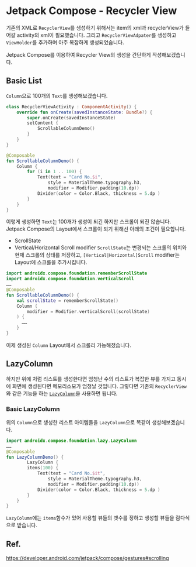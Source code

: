 # Jetpack Compose - Recycler View
기존의 XML로 `RecyclerView`를 생성하기 위해서는 item의 xml과 recyclerView가 들어갈 activity의 xml이 필요했습니다. 그리고 `RecyclerViewAdpater`를 생성하고 `ViewHolder`를 추가하며 아주 복잡하게 생성되었습니다. 

Jetpack Compose를 이용하여 Recycler View의 생성을 간단하게 작성해보겠습니다. 

## Basic List
`Column`으로 100개의 `Text`를 생성해보겠습니다.
```kotlin 
class RecyclerViewActivity : ComponentActivity() {
    override fun onCreate(savedInstanceState: Bundle?) {
        super.onCreate(savedInstanceState)
        setContent {
            ScrollableColumnDemo()
        }
    }
}

@Composable
fun ScrollableColumnDemo() {
    Column {
        for (i in 1 .. 100) {
            Text(text = "Card No.$i",
                style = MaterialTheme.typography.h3,
                modifier = Modifier.padding(10.dp))
            Divider(color = Color.Black, thickness = 5.dp )
        }
    }
}
```

이렇게 생성하면 `Text`는 100개가 생성이 되긴 하지만 스크롤이 되진 않습니다. 
Jetpack Compose의 Layout에서 스크롤이 되기 위해선 아래의 조건이 필요합니다. 
- ScrollState
- Vertical/Horizontal Scroll modifier
`ScrollState`는 변경되는 스크롤의 위치와 현재 스크롤의 상태를 저장하고, `[Vertical|Horizontal]Scroll` modifier는 Layout에 스크롤을 추가시킵니다. 

```kotlin
import androidx.compose.foundation.rememberScrollState
import androidx.compose.foundation.verticalScroll
……
@Composable
fun ScrollableColumnDemo() {
    val scrollState = rememberScrollState()
    Column (
        modifier = Modifier.verticalScroll(scrollState)
    ) {
      ……
    }
}
```
이제 생성된 `Column` Layout에서 스크롤리 가능해졌습니다. 

## LazyColumn
하지만 위에 처럼 리스트를 생성한다면 엄청난 수의 리스트가 복잡한 뷰를 가지고 동시에 화면에 생성된다면 메모리소모가 엄청날 것입니다. 
그렇다면 기존의 `RecyclerView`와 같은 기능을 하는 [`LazyColumn`](https://developer.android.com/jetpack/compose/lists#lazy)을 사용하면 됩니다. 


### Basic LazyColumn
위의 `Column`으로 생성한 리스트 아이템들을 `LazyColumn`으로 똑같이 생성해보겠습니다. 
```kotlin 
import androidx.compose.foundation.lazy.LazyColumn
……
@Composable
fun LazyColumnDemo() {
        LazyColumn {
        items(100) { 
            Text(text = "Card No.$it",
                style = MaterialTheme.typography.h3,
                modifier = Modifier.padding(10.dp))
            Divider(color = Color.Black, thickness = 5.dp )
        }
    }
}
```
`LazyColumn`에는 `items`함수가 있어 사용할 뷰들의 갯수를 정하고 생성할 뷰들을 람다식으로 받습니다. 





## Ref. 
https://developer.android.com/jetpack/compose/gestures#scrolling <br>
